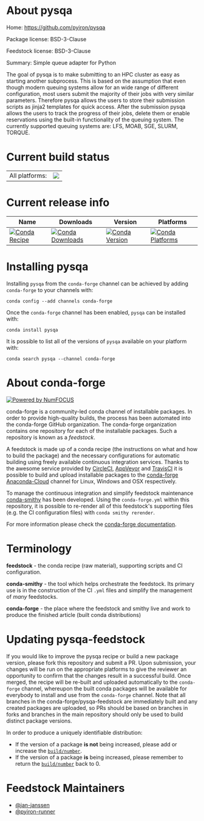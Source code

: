 About pysqa
===========

Home: https://github.com/pyiron/pysqa

Package license: BSD-3-Clause

Feedstock license: BSD-3-Clause

Summary: Simple queue adapter for Python

The goal of pysqa is to make submitting to an HPC cluster as easy as starting another subprocess.
This is based on the assumption that even though modern queuing systems allow for an wide range of
different configuration, most users submit the majority of their jobs with very similar parameters.
Therefore pysqa allows the users to store their submission scripts as jinja2 templates for quick
access. After the submission pysqa allows the users to track the progress of their jobs, delete them
or enable reservations using the built-in functionality of the queuing system. The currently supported
queuing systems are: LFS, MOAB, SGE, SLURM, TORQUE.


Current build status
====================


<table><tr><td>All platforms:</td>
    <td>
      <a href="https://dev.azure.com/conda-forge/feedstock-builds/_build/latest?definitionId=6209&branchName=master">
        <img src="https://dev.azure.com/conda-forge/feedstock-builds/_apis/build/status/pysqa-feedstock?branchName=master">
      </a>
    </td>
  </tr>
</table>

Current release info
====================

| Name | Downloads | Version | Platforms |
| --- | --- | --- | --- |
| [![Conda Recipe](https://img.shields.io/badge/recipe-pysqa-green.svg)](https://anaconda.org/conda-forge/pysqa) | [![Conda Downloads](https://img.shields.io/conda/dn/conda-forge/pysqa.svg)](https://anaconda.org/conda-forge/pysqa) | [![Conda Version](https://img.shields.io/conda/vn/conda-forge/pysqa.svg)](https://anaconda.org/conda-forge/pysqa) | [![Conda Platforms](https://img.shields.io/conda/pn/conda-forge/pysqa.svg)](https://anaconda.org/conda-forge/pysqa) |

Installing pysqa
================

Installing `pysqa` from the `conda-forge` channel can be achieved by adding `conda-forge` to your channels with:

```
conda config --add channels conda-forge
```

Once the `conda-forge` channel has been enabled, `pysqa` can be installed with:

```
conda install pysqa
```

It is possible to list all of the versions of `pysqa` available on your platform with:

```
conda search pysqa --channel conda-forge
```


About conda-forge
=================

[![Powered by NumFOCUS](https://img.shields.io/badge/powered%20by-NumFOCUS-orange.svg?style=flat&colorA=E1523D&colorB=007D8A)](http://numfocus.org)

conda-forge is a community-led conda channel of installable packages.
In order to provide high-quality builds, the process has been automated into the
conda-forge GitHub organization. The conda-forge organization contains one repository
for each of the installable packages. Such a repository is known as a *feedstock*.

A feedstock is made up of a conda recipe (the instructions on what and how to build
the package) and the necessary configurations for automatic building using freely
available continuous integration services. Thanks to the awesome service provided by
[CircleCI](https://circleci.com/), [AppVeyor](https://www.appveyor.com/)
and [TravisCI](https://travis-ci.com/) it is possible to build and upload installable
packages to the [conda-forge](https://anaconda.org/conda-forge)
[Anaconda-Cloud](https://anaconda.org/) channel for Linux, Windows and OSX respectively.

To manage the continuous integration and simplify feedstock maintenance
[conda-smithy](https://github.com/conda-forge/conda-smithy) has been developed.
Using the ``conda-forge.yml`` within this repository, it is possible to re-render all of
this feedstock's supporting files (e.g. the CI configuration files) with ``conda smithy rerender``.

For more information please check the [conda-forge documentation](https://conda-forge.org/docs/).

Terminology
===========

**feedstock** - the conda recipe (raw material), supporting scripts and CI configuration.

**conda-smithy** - the tool which helps orchestrate the feedstock.
                   Its primary use is in the construction of the CI ``.yml`` files
                   and simplify the management of *many* feedstocks.

**conda-forge** - the place where the feedstock and smithy live and work to
                  produce the finished article (built conda distributions)


Updating pysqa-feedstock
========================

If you would like to improve the pysqa recipe or build a new
package version, please fork this repository and submit a PR. Upon submission,
your changes will be run on the appropriate platforms to give the reviewer an
opportunity to confirm that the changes result in a successful build. Once
merged, the recipe will be re-built and uploaded automatically to the
`conda-forge` channel, whereupon the built conda packages will be available for
everybody to install and use from the `conda-forge` channel.
Note that all branches in the conda-forge/pysqa-feedstock are
immediately built and any created packages are uploaded, so PRs should be based
on branches in forks and branches in the main repository should only be used to
build distinct package versions.

In order to produce a uniquely identifiable distribution:
 * If the version of a package **is not** being increased, please add or increase
   the [``build/number``](https://conda.io/docs/user-guide/tasks/build-packages/define-metadata.html#build-number-and-string).
 * If the version of a package **is** being increased, please remember to return
   the [``build/number``](https://conda.io/docs/user-guide/tasks/build-packages/define-metadata.html#build-number-and-string)
   back to 0.

Feedstock Maintainers
=====================

* [@jan-janssen](https://github.com/jan-janssen/)
* [@pyiron-runner](https://github.com/pyiron-runner/)

